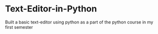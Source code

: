 # Text-Editor-in-Python
Built a basic text-editor using python as a part of the python course in my first semester 
